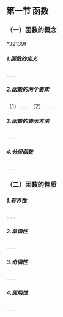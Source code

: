 ## 第一节 函数
### （一）函数的概念

^32139f

##### 1.函数的定义
……
##### 2.函数的两个要素
（1）……
（2）……
##### 3.函数的表示方法
……
##### 4.分段函数
……

### （二）函数的性质
##### 1.有界性
……
##### 2.单调性
……
##### 3.奇偶性
……
##### 4.周期性
……

